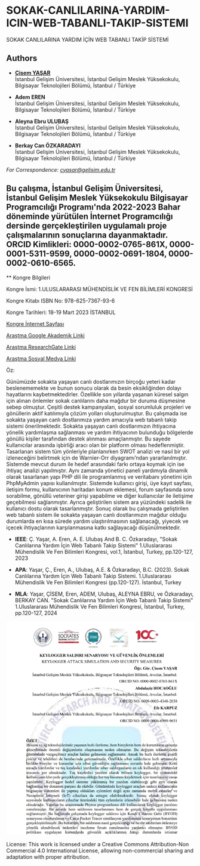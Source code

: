 # SOKAK-CANLILARINA-YARDIM-ICIN-WEB-TABANLI-TAKIP-SISTEMI

SOKAK CANLILARINA YARDIM İÇİN WEB TABANLI TAKİP SİSTEMİ

## Authors

- [**Çisem YAŞAR**](https://scholar.google.com/citations?user=uehmKvoAAAAJ&hl=tr)  
  İstanbul Gelişim Üniversitesi, İstanbul Gelişim Meslek Yüksekokulu, Bilgisayar Teknolojileri Bölümü, İstanbul / Türkiye

- **Adem EREN**  
  İstanbul Gelişim Üniversitesi, İstanbul Gelişim Meslek Yüksekokulu, Bilgisayar Teknolojileri Bölümü, İstanbul / Türkiye

- **Aleyna Ebru ULUBAŞ**  
  İstanbul Gelişim Üniversitesi, İstanbul Gelişim Meslek Yüksekokulu, Bilgisayar Teknolojileri Bölümü, İstanbul / Türkiye

- **Berkay Can ÖZKARADAYI**  
  İstanbul Gelişim Üniversitesi, İstanbul Gelişim Meslek Yüksekokulu, Bilgisayar Teknolojileri Bölümü, İstanbul / Türkiye
  
*For Correspondence: cyasar@gelisim.edu.tr*

## Bu çalışma, İstanbul Gelişim Üniversitesi, İstanbul Gelişim Meslek Yüksekokulu Bilgisayar Programcılığı Programı'nda 2022-2023 Bahar döneminde yürütülen İnternet Programcılığı dersinde gerçekleştirilen uygulamalı proje çalışmalarının sonuçlarına dayanmaktadır. ORCID Kimlikleri: 0000-0002-0765-861X,  0000-0001-5311-9599, 0000-0002-0691-1804, 0000-0002-0610-6565.

** Kongre Bilgileri

Kongre İsmi: 1.ULUSLARARASI MÜHENDİSLİK VE FEN BİLİMLERİ KONGRESİ

Kongre Kitabı ISBN No: 978-625-7367-93-6

Kongre Tarihleri: 18-19 Mart 2023 İSTANBUL

[Kongre İnternet Sayfası](https://www.engineeringandsciencescongress.org/)

[Araştma Google Akademik Linki](https://scholar.google.com/citations?view_op=view_citation&hl=tr&user=uehmKvoAAAAJ&citation_for_view=uehmKvoAAAAJ:W7OEmFMy1HYC)

[Araştma ResearchGate Linki](https://www.researchgate.net/publication/377890791_SOKAK_CANLILARINA_YARDIM_ICIN_WEB_TABANLI_TAKIP_SISTEMI)

[Araştma Sosyal Medya Linki](https://www.instagram.com/p/Cp73rdiNnMB/)

Öz:

Günümüzde sokakta yaşayan canlı dostlarımızın birçoğu yeteri kadar beslenememekte ve bunun sonucu olarak da besin eksikliğinden dolayı hayatlarını kaybetmektedirler. Özellikle son yıllarda yaşanan küresel salgın için alınan önlemler sokak canlılarını daha mağdur bir duruma düşmesine sebep olmuştur. Çeşitli destek kampanyaları, sosyal sorumluluk projeleri ve gönüllerin aktif katılımıyla çözüm yolları oluşturulmuştur. Bu çalışmada ise sokakta yaşayan canlı dostlarımıza yardım amacıyla web tabanlı takip sistemi önerilmektedir. Sokakta yaşayan canlı dostlarımızın ihtiyacına yönelik yardımlaşma sağlanması ve yardım ihtiyacının bulunduğu bölgelerde gönüllü kişiler tarafından destek alınması amaçlanmıştır. Bu sayede kullanıcılar arasında işbirliği aracı olan bir platform olması hedeflenmiştir. Tasarlanan sistem tüm yönleriyle planlanırken SWOT analizi ve nasıl bir yol izleneceğini belirtmek için de Warnier-Orr diyagramı’ndan yararlanılmıştır. Sistemde mevcut durum ile hedef arasındaki farkı ortaya koymak için ise ihtiyaç analizi yapılmıştır. Aynı zamanda yönetici paneli yardımıyla dinamik olarak tasarlanan yapı PHP dili ile programlanmış ve veritabanı yönetimi için PhpMyAdmin yapısı kullanılmıştır. Sistemde kullanıcı girişi, üye kayıt sayfası, iletişim formu, kullanıcının haritadan konum eklemesi, forum sayfasında soru sorabilme, gönüllü veteriner girişi yapabilme ve diğer kullanıcılar ile iletişime geçebilmesi sağlanmıştır. Ayrıca geliştirilen sistem ara yüzündeki sadelik ile kullanıcı dostu olarak tasarlanmıştır. Sonuç olarak bu çalışmada geliştirilen web tabanlı sistem ile sokakta yaşayan canlı dostlarımızın mağdur olduğu durumlarda en kısa sürede yardım ulaştırılmasının sağlanacağı, yiyecek ve içecek ihtiyaçlarının karşılanmasına katkı sağlayacağı düşünülmektedir. 
- **IEEE**: Ç. Yaşar, A. Eren, A. E. Ulubaş And B. C. Özkaradayı, "Sokak Canlılarına Yardım İçin Web Tabanlı Takip Sistemi"  1.Uluslararası Mühendislik Ve Fen Bilimleri Kongresi, vol.1, İstanbul, Turkey, pp.120-127, 2023                               

- **APA**: Yaşar, Ç., Eren, A., Ulubaş, A.E. & Özkaradayı, B.C. (2023).  Sokak Canlılarına Yardım İçin Web Tabanlı Takip Sistemi. 1.Uluslararası Mühendislik Ve Fen Bilimleri Kongresi (pp.120-127). İstanbul, Turkey                            
- **MLA**: Yaşar, ÇİSEM, Eren, ADEM, Ulubaş, ALEYNA EBRU, ve Özkaradayı, BERKAY CAN.  "Sokak Canlılarına Yardım İçin Web Tabanlı Takip Sistemi"  1.Uluslararası Mühendislik Ve Fen Bilimleri Kongresi, İstanbul, Turkey, pp.120-127, 2024               

![Bildiri Metni](https://github.com/cyasar34/KEYLOGGER-SALDIRI-SENARYOSU-VE-GUVENLIK-ONLEMLERI/blob/main/keylogger_bildiri.PNG)

License:
This work is licensed under a Creative Commons Attribution-Non Commercial 4.0 International License, allowing non-commercial sharing and adaptation with proper attribution.

